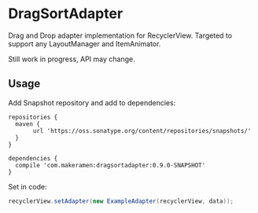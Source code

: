 DragSortAdapter
=====

Drag and Drop adapter implementation for RecyclerView. Targeted to support any LayoutManager
and ItemAnimator.

Still work in progress, API may change.

Usage
-----

Add Snapshot repository and add to dependencies:
```
repositories {
  maven {
       url 'https://oss.sonatype.org/content/repositories/snapshots/'
  }
}

dependencies {
  compile 'com.makeramen:dragsortadapter:0.9.0-SNAPSHOT'
}
```


Set in code:
```java
recyclerView.setAdapter(new ExampleAdapter(recyclerView, data));
```